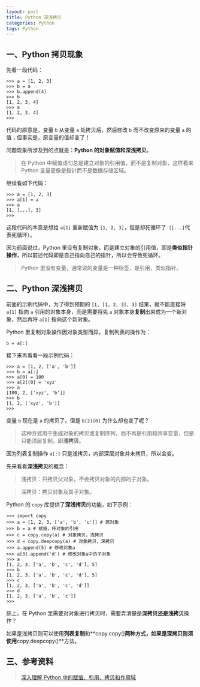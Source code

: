 ```yaml
---
layout: post
title: Python 深浅拷贝
categories: Python
tags: Python
---
```


## 一、Python 拷贝现象

先看一段代码：
    
    >>> a = [1, 2, 3]
    >>> b = a
    >>> b.append(4)
    >>> b
    [1, 2, 3, 4]
    >>> a
    [1, 2, 3, 4]
    >>>

代码的原意是，变量 `b` 从变量 `a` 处拷贝后，然后修改 `b` 而不改变原来的变量 `a` 的值；但事实是，原变量的值却变了！

问题现象所涉及到的点就是：**Python 的对象赋值和深浅拷贝**。

> 在 Python 中赋值语句总是建立对象的引用值，而不是复制对象，这样看来 Python 变量更像是指针而不是数据存储区域。

继续看如下代码：
    
    >>> a = [1, 2, 3]
    >>> a[1] = a
    >>> a
    [1, [...], 3]
    >>>

这段代码的本意是想给 `a[1]` 重新赋值为 `[1, 2, 3]`，但是却死循环了（`[...]`代表死循环）。

因为前面说过，Python 里没有复制对象，而是建立对象的引用值，即是**类似指针操作**，所以前述代码即是自己指向自己的指针，所以会导致死循环。

<!--more-->

> Python 里没有变量，通常说的变量是一种标签，是引用，类似指针。



## 二、Python 深浅拷贝

前面的示例代码中，为了得到预期的 `[1, [1, 2, 3], 3]` 结果，就不能直接将 `a[1]` 指向 `a` 引用的对象本身，而是需要将先 `a` 对象本身**复制**出来成为一个新对象，然后再将 `a[1]` 指向这个新对象。

Python 里复制对象操作因对象类型而异，复制列表的操作为：

    b = a[:]

接下来再看看一段示例代码：

    >>> a = [1, 2, ['a', 'b']]
    >>> b = a[:]
    >>> a[0] = 100
    >>> a[2][0] = 'xyz'
    >>> a
    [100, 2, ['xyz', 'b']]
    >>> b
    [1, 2, ['xyz', 'b']]
    >>>
变量 `b` 现在是 `a` 的拷贝了，但是 `b[2][0]` 为什么却也变了呢？
    
> 这种方式用于生成对象的拷贝或复制序列，而不再是引用和共享变量，但是只能顶层复制，即**浅拷贝**。

因为列表复制操作 `a[:]` 只是浅拷贝，内部深层对象并未拷贝，所以会变。

先来看看**深浅拷贝**的概念：

> 浅拷贝：只拷贝父对象，不会拷贝对象的内部的子对象。

> 深拷贝：拷贝对象及其子对象。

Python 的 `copy` 库提供了**深浅拷贝**的功能，如下示例：

    >>> import copy
    >>> a = [1, 2, 3, ['a', 'b', 'c']] # 原对象
    >>> b = a # 赋值，传对象的引用
    >>> c = copy.copy(a) # 对象拷贝，浅拷贝
    >>> d = copy.deepcopy(a) # 对象拷贝，深拷贝
    >>> a.append(5) # 修改对象a
    >>> a[3].append('d') # 修改对象a中的子对象
    >>> a
    [1, 2, 3, ['a', 'b', 'c', 'd'], 5]
    >>> b
    [1, 2, 3, ['a', 'b', 'c', 'd'], 5]
    >>> c
    [1, 2, 3, ['a', 'b', 'c', 'd']]
    >>> d
    [1, 2, 3, ['a', 'b', 'c']]
    >>>

综上，在 Python 里需要对对象进行拷贝时，需要弄清楚是**深拷贝还是浅拷贝**操作？

如果是浅拷贝则可以使用**列表复制**和**copy.copy()**两种方式，如果是深拷贝则须使用**copy.deepcopy()**方法。

## 三、参考资料

> [深入理解 Python 中的赋值、引用、拷贝和作用域](http://my.oschina.net/leejun2005/blog/145911?fromerr=1evGaukk)
